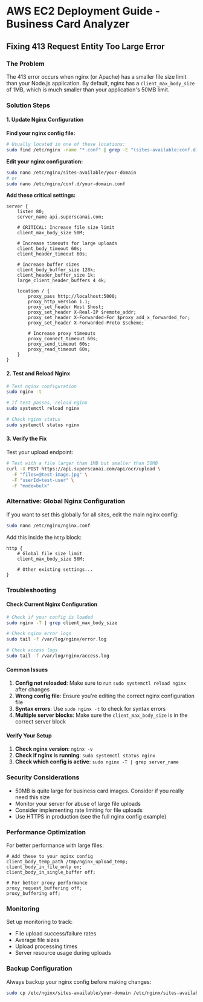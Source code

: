 # AWS EC2 Deployment Guide - Business Card Analyzer

## Fixing 413 Request Entity Too Large Error

### The Problem
The 413 error occurs when nginx (or Apache) has a smaller file size limit than your Node.js application. By default, nginx has a `client_max_body_size` of 1MB, which is much smaller than your application's 50MB limit.

### Solution Steps

#### 1. Update Nginx Configuration

**Find your nginx config file:**
```bash
# Usually located in one of these locations:
sudo find /etc/nginx -name "*.conf" | grep -E "(sites-available|conf.d)"
```

**Edit your nginx configuration:**
```bash
sudo nano /etc/nginx/sites-available/your-domain
# or
sudo nano /etc/nginx/conf.d/your-domain.conf
```

**Add these critical settings:**
```nginx
server {
    listen 80;
    server_name api.superscanai.com;
    
    # CRITICAL: Increase file size limit
    client_max_body_size 50M;
    
    # Increase timeouts for large uploads
    client_body_timeout 60s;
    client_header_timeout 60s;
    
    # Increase buffer sizes
    client_body_buffer_size 128k;
    client_header_buffer_size 1k;
    large_client_header_buffers 4 4k;
    
    location / {
        proxy_pass http://localhost:5000;
        proxy_http_version 1.1;
        proxy_set_header Host $host;
        proxy_set_header X-Real-IP $remote_addr;
        proxy_set_header X-Forwarded-For $proxy_add_x_forwarded_for;
        proxy_set_header X-Forwarded-Proto $scheme;
        
        # Increase proxy timeouts
        proxy_connect_timeout 60s;
        proxy_send_timeout 60s;
        proxy_read_timeout 60s;
    }
}
```

#### 2. Test and Reload Nginx

```bash
# Test nginx configuration
sudo nginx -t

# If test passes, reload nginx
sudo systemctl reload nginx

# Check nginx status
sudo systemctl status nginx
```

#### 3. Verify the Fix

Test your upload endpoint:
```bash
# Test with a file larger than 1MB but smaller than 50MB
curl -X POST https://api.superscanai.com/api/ocr/upload \
  -F "files=@test-image.jpg" \
  -F "userId=test-user" \
  -F "mode=bulk"
```

### Alternative: Global Nginx Configuration

If you want to set this globally for all sites, edit the main nginx config:

```bash
sudo nano /etc/nginx/nginx.conf
```

Add this inside the `http` block:
```nginx
http {
    # Global file size limit
    client_max_body_size 50M;
    
    # Other existing settings...
}
```

### Troubleshooting

#### Check Current Nginx Configuration
```bash
# Check if your config is loaded
sudo nginx -T | grep client_max_body_size

# Check nginx error logs
sudo tail -f /var/log/nginx/error.log

# Check access logs
sudo tail -f /var/log/nginx/access.log
```

#### Common Issues

1. **Config not reloaded**: Make sure to run `sudo systemctl reload nginx` after changes
2. **Wrong config file**: Ensure you're editing the correct nginx configuration file
3. **Syntax errors**: Use `sudo nginx -t` to check for syntax errors
4. **Multiple server blocks**: Make sure the `client_max_body_size` is in the correct server block

#### Verify Your Setup

1. **Check nginx version**: `nginx -v`
2. **Check if nginx is running**: `sudo systemctl status nginx`
3. **Check which config is active**: `sudo nginx -T | grep server_name`

### Security Considerations

- 50MB is quite large for business card images. Consider if you really need this size
- Monitor your server for abuse of large file uploads
- Consider implementing rate limiting for file uploads
- Use HTTPS in production (see the full nginx config example)

### Performance Optimization

For better performance with large files:

```nginx
# Add these to your nginx config
client_body_temp_path /tmp/nginx_upload_temp;
client_body_in_file_only on;
client_body_in_single_buffer off;

# For better proxy performance
proxy_request_buffering off;
proxy_buffering off;
```

### Monitoring

Set up monitoring to track:
- File upload success/failure rates
- Average file sizes
- Upload processing times
- Server resource usage during uploads

### Backup Configuration

Always backup your nginx config before making changes:
```bash
sudo cp /etc/nginx/sites-available/your-domain /etc/nginx/sites-available/your-domain.backup
```
